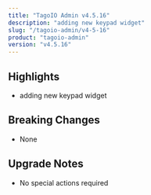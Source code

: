 ```yaml
---
title: "TagoIO Admin v4.5.16"
description: "adding new keypad widget"
slug: "/tagoio-admin/v4-5-16"
product: "tagoio-admin"
version: "v4.5.16"
---
```


## Highlights

- adding new keypad widget

## Breaking Changes

- None

## Upgrade Notes

- No special actions required
